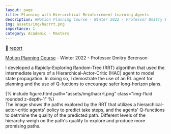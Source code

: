 ```yaml
---
layout: page
title: Planning with Hierarchical Reinforcement-Learning Agents
description: #Motion Planning Course - Winter 2022 - Professor Dmitry Berenson
img: assets/img/hacrrt.png
importance: 1
category: Academic - Masters
---
```


:page_facing_up: [report](/assets/pdf/hac-rrt-writeup.pdf)

[Motion Planning Course](https://web.eecs.umich.edu/~dmitryb/courses/winter2022motionplanning/index.html) - Winter 2022 - Professor Dmitry Berenson

I developed a Rapidly-Exploring Random-Tree (RRT) algorithm that used the intermediate layers of a Hierarchical-Actor-Critic (HAC) agent to model state propagation. In doing so, I demostrate the use of an RL agent for planning and the use of Q-fuctions to encourage safer long-horizon plans.

<div class="col-sm">
    {% include figure.html path="assets/img/hacrrt.png" class="img-fluid rounded z-depth-1" %}
</div>
<div class="caption">
    The image shows the paths explored by the RRT that utilizes a hierarchical-actor-critic agents' policy to predict take steps, and the agents' Q-functions to detrmine the quality of the predicted path. Different levels of the hierarchy weigh on the path's quality to explore and produce more promising paths.
</div>
